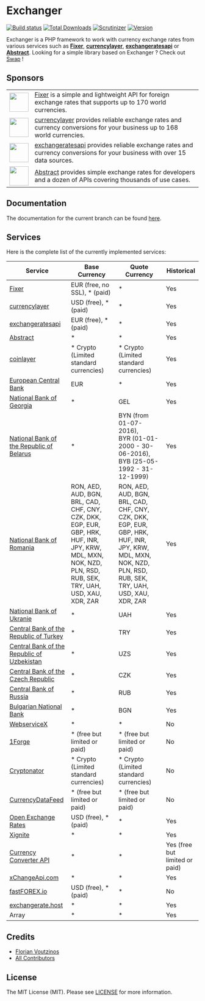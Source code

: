 # Exchanger

[![Build status](http://img.shields.io/travis/florianv/exchanger/master.svg?style=flat-square)](https://travis-ci.org/florianv/exchanger)
[![Total Downloads](https://img.shields.io/packagist/dt/florianv/exchanger.svg?style=flat-square)](https://packagist.org/packages/florianv/exchanger)
[![Scrutinizer](https://img.shields.io/scrutinizer/g/florianv/exchanger.svg?style=flat-square)](https://scrutinizer-ci.com/g/florianv/exchanger)
[![Version](http://img.shields.io/packagist/v/florianv/exchanger.svg?style=flat-square)](https://packagist.org/packages/florianv/exchanger)

Exchanger is a PHP framework to work with currency exchange rates from various services such as 
**[Fixer](https://fixer.io)**, **[currencylayer](https://currencylayer.com)**, 
**[exchangeratesapi](https://exchangeratesapi.io)** or **[Abstract](https://www.abstractapi.com)**.
Looking for a simple library based on Exchanger ? Check out [Swap](https://github.com/florianv/swap) !

## Sponsors

<table>
   <tr>
      <td><img src="https://s3.amazonaws.com/swap.assets/fixer_icon.png?v=2" width="50px"/></td>
      <td><a href="https://fixer.io">Fixer</a> is a simple and lightweight API for foreign exchange rates that supports up to 170 world currencies.</td>
   </tr>
   <tr>
     <td><img src="https://s3.amazonaws.com/swap.assets/currencylayer_icon.png" width="50px"/></td>
     <td><a href="https://currencylayer.com">currencylayer</a> provides reliable exchange rates and currency conversions for your business up to 168 world currencies.</td>
   </tr>
   <tr>
     <td><img src="https://exchangeratesapi.io/assets/images/api-logo.svg" width="50px"/></td>
     <td><a href="https://exchangeratesapi.io">exchangeratesapi</a> provides reliable exchange rates and currency conversions for your business with over 15 data sources.</td>
   </tr>   
   <tr>
     <td><img src="https://global-uploads.webflow.com/5ebbd0a566a3996636e55959/5ec2ba27ede983917dbff22f_favicon.png" width="50px"/></td>
     <td><a href="https://www.abstractapi.com/">Abstract</a> provides simple exchange rates for developers and a dozen of APIs covering thousands of use cases.</td>
   </tr>  
</table>

## Documentation

The documentation for the current branch can be found [here](https://github.com/florianv/exchanger/blob/master/doc/readme.md).

## Services

Here is the complete list of the currently implemented services:

| Service | Base Currency | Quote Currency | Historical |
|---------------------------------------------------------------------------|----------------------|----------------|----------------|
| [Fixer](https://fixer.io) | EUR (free, no SSL), * (paid) | * | Yes |
| [currencylayer](https://currencylayer.com) | USD (free), * (paid) | * | Yes |
| [exchangeratesapi](https://exchangeratesapi.io) | EUR (free), * (paid) | * | Yes |
| [Abstract](https://www.abstractapi.com) | * | * | Yes |
| [coinlayer](https://coinlayer.com) | * Crypto (Limited standard currencies) | * Crypto (Limited standard currencies) | Yes |
| [European Central Bank](https://www.ecb.europa.eu/home/html/index.en.html) | EUR | * | Yes |
| [National Bank of Georgia](https://nbg.gov.ge) | * | GEL | Yes |
| [National Bank of the Republic of Belarus](https://www.nbrb.by) | * | BYN (from 01-07-2016),<br>BYR (01-01-2000 - 30-06-2016),<br>BYB (25-05-1992 - 31-12-1999) | Yes |
| [National Bank of Romania](http://www.bnr.ro) | RON, AED, AUD, BGN, BRL, CAD, CHF, CNY, CZK, DKK, EGP, EUR, GBP, HRK, HUF, INR, JPY, KRW, MDL, MXN, NOK, NZD, PLN, RSD, RUB, SEK, TRY, UAH, USD, XAU, XDR, ZAR | RON, AED, AUD, BGN, BRL, CAD, CHF, CNY, CZK, DKK, EGP, EUR, GBP, HRK, HUF, INR, JPY, KRW, MDL, MXN, NOK, NZD, PLN, RSD, RUB, SEK, TRY, UAH, USD, XAU, XDR, ZAR | Yes |
| [National Bank of Ukranie](https://bank.gov.ua) | * | UAH | Yes |
| [Central Bank of the Republic of Turkey](http://www.tcmb.gov.tr) | * | TRY | Yes |
| [Central Bank of the Republic of Uzbekistan](https://cbu.uz) | * | UZS | Yes |
| [Central Bank of the Czech Republic](https://www.cnb.cz) | * | CZK | Yes |
| [Central Bank of Russia](https://cbr.ru) | * | RUB | Yes |
| [Bulgarian National Bank](http://bnb.bg) | * | BGN | Yes |
| [WebserviceX](http://www.webservicex.net) | * | * | No |
| [1Forge](https://1forge.com) | * (free but limited or paid) | * (free but limited or paid) | No |
| [Cryptonator](https://www.cryptonator.com) | * Crypto (Limited standard currencies) | * Crypto (Limited standard currencies)  | No |
| [CurrencyDataFeed](https://currencydatafeed.com) | * (free but limited or paid) | * (free but limited or paid) | No |
| [Open Exchange Rates](https://openexchangerates.org) | USD (free), * (paid) | * | Yes |
| [Xignite](https://www.xignite.com) | * | * | Yes |
| [Currency Converter API](https://www.currencyconverterapi.com) | * | * | Yes (free but limited or paid) |
| [xChangeApi.com](https://xchangeapi.com) | * | * | Yes |
| [fastFOREX.io](https://www.fastforex.io) | USD (free), * (paid) | * | No |
| [exchangerate.host](https://www.exchangerate.host) | * | * | Yes |
| Array | * | * | Yes |

## Credits

- [Florian Voutzinos](https://github.com/florianv)
- [All Contributors](https://github.com/florianv/exchanger/contributors)

## License

The MIT License (MIT). Please see [LICENSE](https://github.com/florianv/exchanger/blob/master/LICENSE) for more information.
